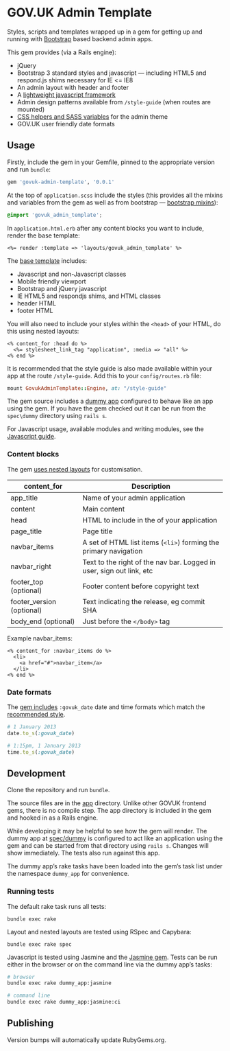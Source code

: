 # GOV.UK Admin Template

Styles, scripts and templates wrapped up in a gem for getting up and running with [Bootstrap](http://getbootstrap.com) based backend admin apps.

This gem provides (via a Rails engine):
* jQuery
* Bootstrap 3 standard styles and javascript — including HTML5 and respond.js shims necessary for IE <= IE8
* An admin layout with header and footer
* A [lightweight javascript framework](JAVASCRIPT.md)
* Admin design patterns available from `/style-guide` (when routes are mounted)
* [CSS helpers and SASS variables](CSS.md) for the admin theme
* GOV.UK user friendly date formats

## Usage

Firstly, include the gem in your Gemfile, pinned to the appropriate version and run ```bundle```:
```ruby
gem 'govuk-admin-template', '0.0.1'
```

At the top of `application.scss` include the styles (this provides all the mixins and variables from the gem as well as from bootstrap — [bootstrap mixins](https://github.com/twbs/bootstrap-sass/blob/master/vendor/assets/stylesheets/bootstrap/_mixins.scss)):
```css
@import 'govuk_admin_template';
```

In `application.html.erb` after any content blocks you want to include, render the base template:
```erb
<%= render :template => 'layouts/govuk_admin_template' %>
```

The [base template](app/views/layouts/govuk_admin_template.html.erb) includes:
* Javascript and non-Javascript classes
* Mobile friendly viewport
* Bootstrap and jQuery javascript
* IE HTML5 and respondjs shims, and HTML classes
* header HTML
* footer HTML

You will also need to include your styles within the `<head>` of your HTML, do this using nested layouts:
```erb
<% content_for :head do %>
  <%= stylesheet_link_tag "application", :media => "all" %>
<% end %>
```

It is recommended that the style guide is also made available within your app at the route `/style-guide`. Add this to your `config/routes.rb` file:

```ruby
mount GovukAdminTemplate::Engine, at: "/style-guide"
```

The gem source includes a [dummy app](spec/dummy) configured to behave like an app using the gem. If you have the gem checked out it can be run from the `spec\dummy` directory using `rails s`.

For Javascript usage, available modules and writing modules, see the [Javascript guide](JAVASCRIPT.md).

### Content blocks

The gem [uses nested layouts](http://guides.rubyonrails.org/layouts_and_rendering.html#using-nested-layouts) for customisation.

content_for    | Description
-------------  | -------------
app_title      | Name of your admin application
content        | Main content
head           | HTML to include in the <head> of your application
page_title     | Page title
navbar_items   | A set of HTML list items (`<li>`) forming the primary navigation
navbar_right   | Text to the right of the nav bar. Logged in user, sign out link, etc
footer_top (optional) | Footer content before copyright text
footer_version (optional) | Text indicating the release, eg commit SHA
body_end (optional) | Just before the `</body>` tag

Example navbar_items:
```erb
<% content_for :navbar_items do %>
  <li>
    <a href="#">navbar_item</a>
  </li>
<% end %>
```

### Date formats

The [gem includes](lib/govuk_admin_template/engine.rb) `:govuk_date` date and time formats which match the [recommended style](https://www.gov.uk/design-principles/style-guide/style-points#style-dates-and-times).

```ruby
# 1 January 2013
date.to_s(:govuk_date)

# 1:15pm, 1 January 2013
time.to_s(:govuk_date)
```

## Development

Clone the repository and run `bundle`.

The source files are in the [app](app) directory. Unlike other GOVUK frontend gems, there is no compile step. The app directory is included in the gem and hooked in as a Rails engine.

While developing it may be helpful to see how the gem will render. The dummy app at [spec/dummy](spec/dummy) is configured to act like an application using the gem and can be started from that directory using `rails s`. Changes will show immediately. The tests also run against this app.

The dummy app’s rake tasks have been loaded into the gem’s task list under the namespace `dummy_app` for convenience.

### Running tests

The default rake task runs all tests:
```
bundle exec rake
```

Layout and nested layouts are tested using RSpec and Capybara:
```
bundle exec rake spec
```

Javascript is tested using Jasmine and the [Jasmine gem](https://github.com/pivotal/jasmine-gem). Tests can be run either in the browser or on the command line via the dummy app’s tasks:
```sh
# browser
bundle exec rake dummy_app:jasmine

# command line
bundle exec rake dummy_app:jasmine:ci
```

## Publishing

Version bumps will automatically update RubyGems.org.
